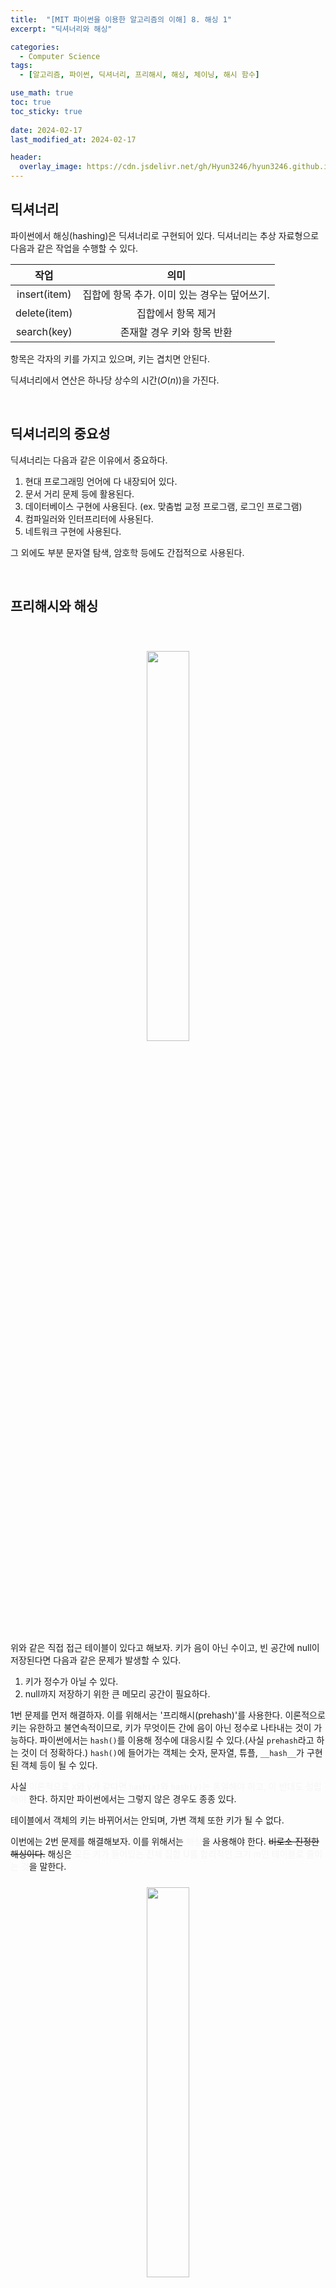 ```yaml
---
title:  "[MIT 파이썬을 이용한 알고리즘의 이해] 8. 해싱 1"
excerpt: "딕셔너리와 해싱"

categories:
  - Computer Science
tags:
  - [알고리즘, 파이썬, 딕셔너리, 프리해시, 해싱, 체이닝, 해시 함수]

use_math: true
toc: true
toc_sticky: true
 
date: 2024-02-17
last_modified_at: 2024-02-17

header:
  overlay_image: https://cdn.jsdelivr.net/gh/Hyun3246/hyun3246.github.io@master/image/overlay image/Introduction to Algorithms.jpg
---
```

## 딕셔너리
파이썬에서 해싱(hashing)은 딕셔너리로 구현되어 있다. 딕셔너리는 추상 자료형으로 다음과 같은 작업을 수행할 수 있다.

|작업|의미|
|:-:|:-:|
|insert(item)|집합에 항목 추가. 이미 있는 경우는 덮어쓰기.|
|delete(item)|집합에서 항목 제거|
|search(key)|존재할 경우 키와 항목 반환|

항목은 각자의 키를 가지고 있으며, 키는 겹치면 안된다.

딕셔너리에서 연산은 하나당 상수의 시간($O(n)$)을 가진다.

<br/>

## 딕셔너리의 중요성
딕셔너리는 다음과 같은 이유에서 중요하다.

1. 현대 프로그래밍 언어에 다 내장되어 있다.
2. 문서 거리 문제 등에 활용된다.
3. 데이터베이스 구현에 사용된다. (ex. 맞춤법 교정 프로그램, 로그인 프로그램)
4. 컴파일러와 인터프리터에 사용된다.
5. 네트워크 구현에 사용된다.

그 외에도 부분 문자열 탐색, 암호학 등에도 간접적으로 사용된다.

<br/>

## 프리해시와 해싱
<br/>
<figure style="display:block; text-align:center;">
  <img src="https://cdn.jsdelivr.net/gh/Hyun3246/hyun3246.github.io@master/image/MIT 파이썬을 이용한 알고리즘의 이해/직접 접근 테이블.png"
       style="width: 40%; height: auto; margin:10px">
</figure>

위와 같은 직접 접근 테이블이 있다고 해보자. 키가 음이 아닌 수이고, 빈 공간에 null이 저장된다면 다음과 같은 문제가 발생할 수 있다.

1. 키가 정수가 아닐 수 있다.
2. null까지 저장하기 위한 큰 메모리 공간이 필요하다.

1번 문제를 먼저 해결하자. 이를 위해서는 '프리해시(prehash)'를 사용한다. 이론적으로 키는 유한하고 불연속적이므로, 키가 무엇이든 간에 음이 아닌 정수로 나타내는 것이 가능하다. 파이썬에서는 `hash()`를 이용해 정수에 대응시킬 수 있다.(사실 `prehash`라고 하는 것이 더 정확하다.) `hash()`에 들어가는 객체는 숫자, 문자열, 튜플, `__hash__`가 구현된 객체 등이 될 수 있다.

사실 <span style="color:#F5F5F7">이론적으로 x와 y가 같다면 `hash(x)`와 `hash(y)`는 동일해야 하고, 이 반대도 성립해야</span> 한다. 하지만 파이썬에서는 그렇지 않은 경우도 종종 있다.

테이블에서 객체의 키는 바뀌어서는 안되며, 가변 객체 또한 키가 될 수 없다.

이번에는 2번 문제를 해결해보자. 이를 위해서는 <span style="color:#F5F5F7">해싱</span>을 사용해야 한다. ~~비로소 진정한 해싱이다.~~ 해싱은 <span style="color:#F5F5F7">모든 키가 들어있는 전체 집합 U를 합리적인 크기 m인 테이블로 줄이는 것</span>을 말한다. 
<br/>
<figure style="display:block; text-align:center;">
  <img src="https://cdn.jsdelivr.net/gh/Hyun3246/hyun3246.github.io@master/image/MIT 파이썬을 이용한 알고리즘의 이해/해싱의 개념.png"
       style="width: 40%; height: auto; margin:10px">
</figure>

왼쪽 전체 집합 U에 모든 키들이 들어있고, 이 집합은 테이블 T의 키들을 가지고 있다. 그럼 이 키들만을 모아서 그림처럼 부분집합을 만들 수 있을 것이다. 그리고 이 키들을 테이블의 각 위치에 대응시킨다. 이 대응 관계를 해시 함수라고 본다. 예를 들어 $h(k_3) = 3$이라면 $k_3$는 3번째 항목의 키가 된다.

여기서의 아이디어는 테이블의 크기 m을 딕셔너리에 저장된 키의 개수 n(현재 키의 개수)에 비례하게 만드는 것이다($m = \Theta(n)$). 그럼 m개를 저장하고 싶다면 2m 혹은 3m 정도의 공간만 사용해도 된다.

문제가 하나 있다. 만약 $k_1$과 $k_2$가 같은 항목을 가리킨다면? <span style="color:#F5F5F7"> $k_i \neq k_j$ 인데 $h(k_i) = h(k_j)$ 인 경우를 충돌</span>이라고 부른다.

<br/>

## 충돌 해결하기 - 체이닝
체이닝(chaining)을 이용하면 충돌을 해결할 수 있다. 체이닝은 테이블의 슬롯마다 충돌하는 원소들의 연결 리스트를 만드는 것을 말한다.
<br/>
<figure style="display:block; text-align:center;">
  <img src="https://cdn.jsdelivr.net/gh/Hyun3246/hyun3246.github.io@master/image/MIT 파이썬을 이용한 알고리즘의 이해/체이닝의 개념.png"
       style="width: 40%; height: auto; margin:10px">
</figure>

<br/>
<figure style="display:block; text-align:center;">
  <img src="https://cdn.jsdelivr.net/gh/Hyun3246/hyun3246.github.io@master/image/MIT 파이썬을 이용한 알고리즘의 이해/체이닝의 예시.png"
       style="width: 40%; height: auto; margin:10px">
  <figcaption style="text-align:center; font-size:14px; color:#808080">
    출처: Jay.log('FE Developer')
  </figcaption>
</figure>

충돌이 일어난 슬롯에 대해 탐색을 한다고 하면 리스트 전체를 훑어야 하고, 최악의 경우에는 모든 n개의 키가 같은 슬롯에 있을 수 있다(...)

<br/>

## 체이닝의 이해 - 간단 균일 해싱
간단 균일 해싱은 모든 키가 테이블의 아무 슬롯에나 해시될 가능성을 동일하게 가지고 있다고 보는 동시에, 해당 가능성은 다른 키가 해시되었는지와 상관이 없다고(독립적) 가정한다. 이는 비현실적이지만 체이닝을 설명하는 데는 용이하다.

n을 테이블에 저장된 키의 개수, m을 테이블의 슬롯 개수라고 해보자. 그럼 체인의 예상되는 길이(기댓값)은 무엇일까? 한 슬롯에 들어갈 확률이 $\frac{1}{m}$ 이고, 키가 n개이므로 체인 길이의 기댓값은 $\frac{n}{m}$ 일 것이다. 이를 적재율($\alpha$)이라고 하기도 한다. ($\alpha = \frac{n}{m}$)

탐색의 예상되는 총 실행 시간은 $\Theta(1 + \alpha)$ 가 된다. 1은 해시 함수를 적용하고 슬롯에 임의 접근하는 시간, $\alpha$ 는 리스트 탐색 시간이다. 우리가 해싱의 개념에서 보았듯이 $m = \Theta(n)$ 라면, 총 실행시간에 대해서 $\Theta(1)$ 이 성립한다. 즉, <span style="color:#F5F5F7">해싱을 이용하면 탐색을 상수 시간 내에 수행</span>할 수 있는 것이다.


<br/>

## 해시 함수 1 - 나머지 연산법
그럼 위와 같은 성능을 달성할 수 있는 해시 함수에는 어떤 것들이 있을까?

해시 값으로 나머지를 사용하는 나머지 연산법이 있다.

h(k) = k mod m

이는 m이 2의 제곱이나 10의 제곱에 가까이 있지 않은 소수라면 실용적이다. 바꿔말하면, 이 경우를 제외하면 그렇게 실용적이지 않다는 의미이다. ~~당연히 전자의 경우는 별로 없다~~

<br/>

## 해시 함수 2 - 곱셈 방법
h(k) = [(a $\cdot$ k) mod $2^w$] >> (w-r)

a는 임의의 값, k는 w비트, m은 $2^r$ 이다. 이건 그림으로 이해해야 더 빠르다.
<br/>
<figure style="display:block; text-align:center;">
  <img src="https://cdn.jsdelivr.net/gh/Hyun3246/hyun3246.github.io@master/image/MIT 파이썬을 이용한 알고리즘의 이해/해시 함수 - 곱셈 방법.png"
       style="width: 40%; height: auto; margin:10px">
</figure>

w비트를 가진 k를 a와 곱했다. 그럼 k를 a가 1인 지점마다 반복될 것이다(마치 여러 자릿수의 곱셈처럼). 그리고 이를 모두 더한다(마찬가지로 여러 자릿수의 곱셈처럼). 그 결과에 mod $2^w$를 하라는 의미는 가장 오른쪽의 w비트만 취하라는 의미이다. 그리고 거기에서 w-r만큼 오른쪽으로 이동(>>)을 했다. 그럼 위 그림에서 r 부분만이 남게 된다.

이 방법은 a가 홀수이거나, $2^{w-1}$ 과 $2^w$ 사이에 있거나, $2^w$ 에 너무 가깝지 않다면 잘 작동한다. 즉, 나머지 연산법보다 훨씬 유용하다.

왜 작동을 잘 할까? 직관적으로 이해해보자. k를 랜덤하게 섞어서 더하고 잘랐으며, 그 중에서 가장 많이 섞인 부분을 선택했다. 즉, 모든 과정이 매우 랜덤한 것이다. (사실 오늘 배운 개념에 '자르고 합치다'라는 의미를 가진 '해싱'이라는 명칭이 붙은 것도 이 과정과 무관하지 않다.)

<br/>

## 해시 함수 3 - 유니버설 해싱
이건 그냥 이런 게 있다고만 알아두자.

h(k) = [(ak + b) mod p] mod m

a와 b는 0와 p-1 사이의 임의의 값으며, p는 전체 집합보다도 더 큰 소수이다. 해시 값이 같은 최악의 경우에 대한 확률이 $\frac{1}{m}$ 이다.

<br/>
<br/>

*별도의 출처 표시가 있는 이미지를 제외한 모든 이미지는 강의자료에서 발췌하였음을 밝힙니다.*
